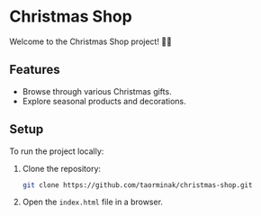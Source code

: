 # Christmas Shop

Welcome to the Christmas Shop project! 🎄🎁

## Features

- Browse through various Christmas gifts.
- Explore seasonal products and decorations.

## Setup

To run the project locally:

1. Clone the repository:
   ```bash
   git clone https://github.com/taorminak/christmas-shop.git
   ```
2. Open the `index.html` file in a browser.
